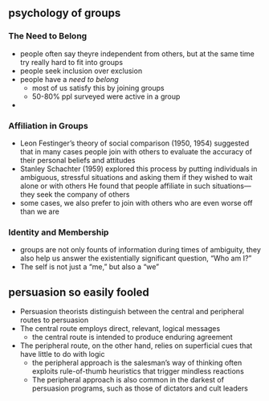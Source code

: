 ## psychology of groups 
### The Need to Belong
- people often say theyre independent from others, but at the same time try really hard to fit into groups
- people seek inclusion over exclusion
- people have a *need to belong*
  - most of us satisfy this by joining groups 
  - 50-80% ppl surveyed were active in a group 
- 
### Affiliation in Groups
- Leon Festinger’s theory of social comparison (1950, 1954) suggested that in many cases people join with others to evaluate the accuracy of their personal beliefs and attitudes 
- Stanley Schachter (1959) explored this process by putting individuals in ambiguous, stressful situations and asking them if they wished to wait alone or with others He found that people affiliate in such situations—they seek the company of others
- some cases, we also prefer to join with others who are even worse off than we are
### Identity and Membership
- groups are not only founts of information during times of ambiguity, they also help us answer the existentially significant question, “Who am I?”
-  The self is not just a “me,” but also a “we”
## persuasion so easily fooled
- Persuasion theorists distinguish between the central and peripheral routes to persuasion
- The central route employs direct, relevant, logical messages 
  - the central route is intended to produce enduring agreement
- The peripheral route, on the other hand, relies on superficial cues that have little to do with logic
  - the peripheral approach is the salesman’s way of thinking
often exploits rule-of-thumb heuristics that trigger mindless reactions 
  - The peripheral approach is also common in the darkest of persuasion programs, such as those of dictators and cult leaders 